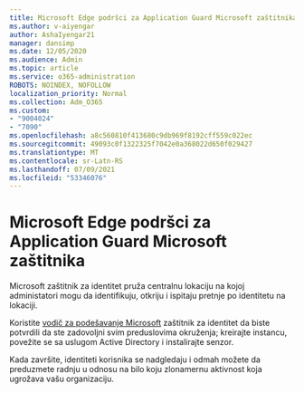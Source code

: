 ```yaml
---
title: Microsoft Edge podršci za Application Guard Microsoft zaštitnika
ms.author: v-aiyengar
author: AshaIyengar21
manager: dansimp
ms.date: 12/05/2020
ms.audience: Admin
ms.topic: article
ms.service: o365-administration
ROBOTS: NOINDEX, NOFOLLOW
localization_priority: Normal
ms.collection: Adm_O365
ms.custom:
- "9004024"
- "7090"
ms.openlocfilehash: a8c560810f413680c9db969f8192cff559c022ec
ms.sourcegitcommit: 49093c0f1322325f7042e0a368022d650f029427
ms.translationtype: MT
ms.contentlocale: sr-Latn-RS
ms.lasthandoff: 07/09/2021
ms.locfileid: "53346076"
---
```

# <a name="microsoft-edges-support-for-microsoft-defender-application-guard"></a>Microsoft Edge podršci za Application Guard Microsoft zaštitnika

Microsoft zaštitnik za identitet pruža centralnu lokaciju na kojoj administatori mogu da identifikuju, otkriju i ispitaju pretnje po identitetu na lokaciji. 

Koristite [vodič za podešavanje Microsoft](https://admin.microsoft.com/AdminPortal/Home?#/modernonboarding/microsoftdefenderforidentitysetupguide) zaštitnik za identitet da biste potvrdili da ste zadovoljni svim preduslovima okruženja; kreirajte instancu, povežite se sa uslugom Active Directory i instalirajte senzor. 

Kada završite, identiteti korisnika se nadgledaju i odmah možete da preduzmete radnju u odnosu na bilo koju zlonamernu aktivnost koja ugrožava vašu organizaciju.
